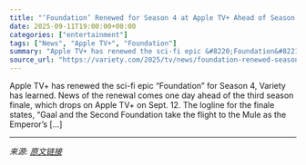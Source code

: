 ```yaml
---
title: "‘Foundation’ Renewed for Season 4 at Apple TV+ Ahead of Season 3 Finale"
date: 2025-09-11T19:00:00+08:00
categories: ["entertainment"]
tags: ["News", "Apple TV+", "Foundation"]
summary: "Apple TV+ has renewed the sci-fi epic &#8220;Foundation&#8221; for Season 4, Variety has learned. News of the renewal comes one day ahead of the third season finale, which drops on Apple TV+ on Sept. "
source_url: "https://variety.com/2025/tv/news/foundation-renewed-season-4-apple-season-3-finale-1236515392/"
---
```


Apple TV+ has renewed the sci-fi epic &#8220;Foundation&#8221; for Season 4, Variety has learned. News of the renewal comes one day ahead of the third season finale, which drops on Apple TV+ on Sept. 12. The logline for the finale states, &#8220;Gaal and the Second Foundation take the flight to the Mule as the Emperor’s [&#8230;]

---

*来源: [原文链接](https://variety.com/2025/tv/news/foundation-renewed-season-4-apple-season-3-finale-1236515392/)*
